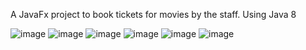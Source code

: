 A JavaFx project to book tickets for movies by the staff.
Using Java 8

![image](https://user-images.githubusercontent.com/68047026/129467196-bcbb13ef-1155-4d85-b670-830a5825f84c.png)
![image](https://user-images.githubusercontent.com/68047026/129467200-b070e2f8-efc5-4e99-9bb2-e2ea17982d54.png)
![image](https://user-images.githubusercontent.com/68047026/129467205-94b76c14-aa67-4591-8e87-c2e4165d6ef7.png)
![image](https://user-images.githubusercontent.com/68047026/129467209-e49d96a1-098c-49cc-b861-bf3049b8e733.png)
![image](https://user-images.githubusercontent.com/68047026/129467211-a59632e1-4b4e-4957-a035-bf82aef85911.png)
![image](https://user-images.githubusercontent.com/68047026/129467212-401d5525-7eda-4df6-b759-a0e53eaa48cb.png)
